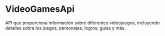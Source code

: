 # VideoGamesApi
 API que proporciona información sobre diferentes videojuegos, incluyendo detalles sobre los juegos, personajes, logros, guías y más. 
